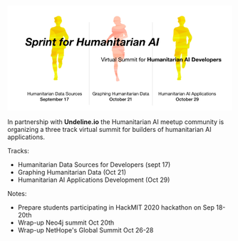 ![](https://github.com/Brentophillips/Drafts/blob/master/sprintsummit.png)

In partnership with **Undeline.io** the Humanitarian AI meetup community is organizing a three track virtual summit for builders of humanitarian AI applications.

Tracks:

* Humanitarian Data Sources for Developers (sept 17)
* Graphing Humanitarian Data (Oct 21)
* Humanitarian AI Applications Development (Oct 29)


Notes:

* Prepare students participating in HackMIT 2020 hackathon on Sep 18-20th
* Wrap-up Neo4j summit Oct 20th
* Wrap-up NetHope's Global Summit Oct 26-28
